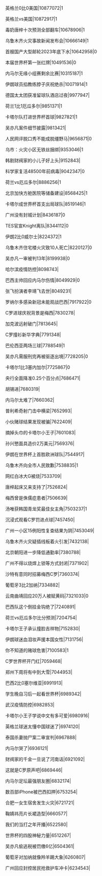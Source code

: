 英格兰0比0美国|10877072|1

英格兰vs美国|10872917|1

毒奶唐梓十次预测全部翻车|10678906|1

乌鲁木齐火灾事故新闻发布会|10666149|1

首艘国产大型邮轮2023年底下水|10642958|0

本届世界杯第一张红牌|10491536|0

内马尔无缘小组赛剩余比赛|10315187|1

伊朗球员掐教练脖子庆祝绝杀|10071914|1

德国太太团获准留球队酒店过夜|9977947|

荷兰1比1厄瓜多尔|9851371|1

卡塔尔队打进世界杯首球|9827821|1

吴亦凡案件细节披露|9813421|

人民网评脱口秀不能成脱缰野马|9656871|0

乌市：火灾小区无铁丝捆绑|9353046|1

韩剧财阀家的小儿子好上头|9152843|

科学家复活48500年前病毒|9042347|0

荷兰vs厄瓜多尔|8886256|1

北京加快方舱医院等储备建设|8568425|1

卡塔尔成世界杯首支出局球队|8519146|1

广州没有封城计划|8436187|0

TES官宣Knight离队|8344112|0

伊朗2比0威尔士|8224372|1

乌鲁木齐住宅楼火灾致10人死亡|8220127|0

吴亦凡一审被判13年|8199938|0

哈尔滨疫情防控|8098743|

巴西主帅回应内马尔伤情|8049929|0

张飞扮演者李靖飞去世|8049231|

罗纳尔多感染新冠未能观战巴西|7917922|0

C罗进球庆祝背景是梅西|7830278|

加克波远射破门|7813645|

C罗撞衫新华字典|7791348|

巴伦西亚两场三球|7788549|1

吴亦凡需服刑完再被驱逐出境|7728205|0

卡塔尔1比3塞内加尔|7725867|0

央行全面降准0.25个百分点|7686471|

胡锡进|7680319|

内马尔太难了|7660362|

普利希奇射门击中横梁|7652993|

小伙赌球结果发现被骗|7622409|

摘掉头巾的卡塔尔小王子|7601083|

孙兴慜面具造价2万美元|7569376|

伊朗在世界杯上首胜欧洲球队|7544917|

乌鲁木齐向全市人民致歉|7538835|1

网红白冰大G被烧|7533709|

唐梓起床又来支持了|7526824|

梅西曾是侏儒症患者|7506639|

汤唯获韩国青龙奖最佳女主角|7503237|1

沉浸式观看C罗罚进点球|7457450|

广州一小区15例阳性复查结果为阴|7453049|

乌鲁木齐火灾疑插线板着火引发|7432138|

北京朝阳进一步降低通勤率|7380788|

广州不得以烧焊上锁等方式封闭|7371902|

沙特有意同时招募梅西C罗|7360374|

葡萄牙3比2加纳|7334882|

云南曲靖回应20万人被赋黄码|7321033|0

巴西队这个倒挂金钩绝了|7240891|

荷兰vs厄瓜多尔比分预测|7204754|

卡塔尔王子承认撞脸吉祥物|7152830|

伊朗球迷血泪妆声援本国女性|7131756|

你不知道的赌球危害|7100583|1

C罗世界杯开门红|7059468|

郑州下周将有中到大雪|7044953|

巴西2比0塞尔维亚|6991913|

学生晚自习后一起看世界杯|6989342|

武汉疫情防控|6982853|

卡塔尔小王子学说中文有多可爱|6980916|

英格兰球迷太懂中国球迷了|6974120|

泰国杀妻抛尸案二审宣判|6967888|

内马尔哭了|6936121|

财阀家的千金一旦说了河南话|6921092|

这就是C罗原声吧|6869446|

内马尔足坛最强朋友圈|6832174|

数百部iPhone被巴西扣押|6753254|

合肥一女生宿舍发生火灾|6721721|

鞠婧祎亮片长裙造型|6660577|

我们的当打之年开播|6522580|

世界杯的四股神秘力量|6512267|

吴亦凡偷逃税被罚缴6亿|6504361|

葡萄牙对加纳就像羚羊踢大象|6260807|

广州回应封控居民抢救护车冲卡|6234543|

